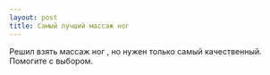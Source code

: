 ```yaml
---
layout: post 
title: Самый лучший массаж ног   
--- 
```

Решил взять массаж ног  , но нужен только самый качественный. Помогите с выбором.